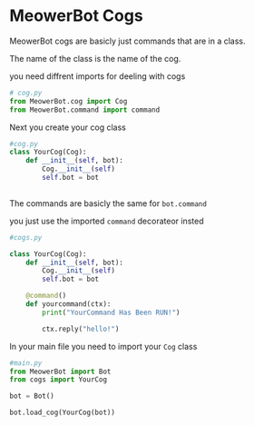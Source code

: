 <p align="center">
<h1>MeowerBot Cogs</h1>
</p>
MeowerBot cogs are basicly just commands that are in a class.

The name of the class is the name of the cog. 

you need diffrent imports for deeling with cogs

```py
# cog.py
from MeowerBot.cog import Cog
from MeowerBot.command import command
```

Next you create your cog class

```py
#cog.py
class YourCog(Cog):
    def __init__(self, bot):
        Cog.__init__(self)
        self.bot = bot
    
```

The commands are basicly the same for `bot.command`

you just use the imported `command` decorateor insted

```py
#cogs.py

class YourCog(Cog):
    def __init__(self, bot):
        Cog.__init__(self)
        self.bot = bot

    @command()
    def yourcommand(ctx):
        print("YourCommand Has Been RUN!")

        ctx.reply("hello!")

```

In your main file you need to import your `Cog` class

```py
#main.py
from MeowerBot import Bot
from cogs import YourCog

bot = Bot()

bot.load_cog(YourCog(bot))
```

